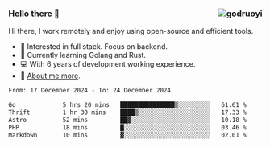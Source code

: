 ### Hello there 👋 <img align="right" src="https://github-readme-stats.vercel.app/api?username=godruoyi&show_icons=true" alt="godruoyi" />

Hi there, I work remotely and enjoy using open-source and efficient tools.

- 🔭 Interested in full stack. Focus on backend.
- 🌱 Currently learning Golang and Rust.
- 💻 With 6 years of development working experience.
- 👒 [About me more](https://godruoyi.com/posts/about-godruoyi).



<!--START_SECTION:waka-->

```txt
From: 17 December 2024 - To: 24 December 2024

Go             5 hrs 20 mins   ███████████████▒░░░░░░░░░   61.61 %
Thrift         1 hr 30 mins    ████▒░░░░░░░░░░░░░░░░░░░░   17.33 %
Astro          52 mins         ██▓░░░░░░░░░░░░░░░░░░░░░░   10.18 %
PHP            18 mins         █░░░░░░░░░░░░░░░░░░░░░░░░   03.46 %
Markdown       10 mins         ▓░░░░░░░░░░░░░░░░░░░░░░░░   02.01 %
```

<!--END_SECTION:waka-->
